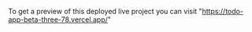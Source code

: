 To get a preview of this deployed live project you can visit "https://todo-app-beta-three-78.vercel.app/"
